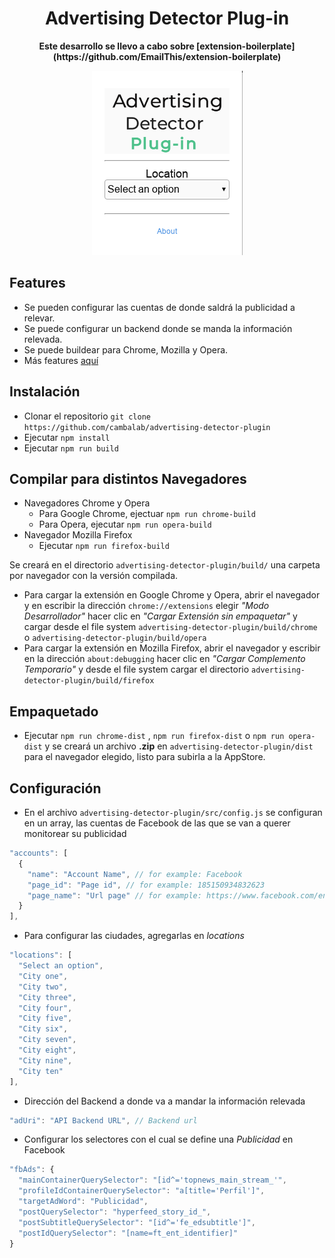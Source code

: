 <div align="center">
  <h1>
    Advertising Detector Plug-in  
  </h1>
  <p>
    <strong>Este desarrollo se llevo a cabo sobre [extension-boilerplate](https://github.com/EmailThis/extension-boilerplate) </strong>
  </p>
  <img src="./icons/plugin.png" alt="advertising detector plugin">
</div>

## Features  
  + Se pueden configurar las cuentas de donde saldrá la publicidad a relevar.  
  + Se puede configurar un backend donde se manda la información relevada.
  + Se puede buildear para Chrome, Mozilla y Opera.
  + Más features [aquí](https://github.com/EmailThis/extension-boilerplate#features)  

## Instalación  
  + Clonar el repositorio  ```git clone https://github.com/cambalab/advertising-detector-plugin ```  
  + Ejecutar ```npm install```  
  + Ejecutar ```npm run build```

## Compilar para distintos Navegadores  
  + Navegadores Chrome y Opera
    - Para Google Chrome, ejectuar ```npm run chrome-build```   
    - Para Opera, ejecutar ```npm run opera-build```  
  + Navegador Mozilla Firefox
    - Ejecutar ```npm run firefox-build```  

  Se creará en el directorio ```advertising-detector-plugin/build/``` una carpeta por navegador con la versión compilada.  
  + Para cargar la extensión en Google Chrome y Opera, abrir el navegador y en escribir la dirección ```chrome://extensions``` elegir *"Modo Desarrollador"* hacer clic en *"Cargar Extensión sin empaquetar"* y cargar desde el file system ```advertising-detector-plugin/build/chrome``` o ```advertising-detector-plugin/build/opera```  
  + Para cargar la extensión en Mozilla Firefox, abrir el navegador y escribir en la dirección ```about:debugging``` hacer clic en *"Cargar Complemento Temporario"* y desde el file system cargar el directorio ```advertising-detector-plugin/build/firefox```

## Empaquetado  
  + Ejecutar ```npm run chrome-dist``` , ```npm run firefox-dist``` o ```npm run opera-dist``` y se creará un archivo **.zip** en ```advertising-detector-plugin/dist``` para el navegador elegido, listo para subirla a la AppStore.

## Configuración    
  + En el archivo `advertising-detector-plugin/src/config.js` se configuran en un array, las cuentas de Facebook de las que se van a querer monitorear su publicidad  

  ```javascript
  "accounts": [
    {
      "name": "Account Name", // for example: Facebook
      "page_id": "Page id", // for example: 185150934832623
      "page_name": "Url page" // for example: https://www.facebook.com/enespanol/
    }
  ],
  ```  

  + Para configurar las ciudades, agregarlas en *locations*  

  ```javascript
  "locations": [
    "Select an option",
    "City one",
    "City two",
    "City three",
    "City four",
    "City five",
    "City six",
    "City seven",
    "City eight",
    "City nine",
    "City ten"
  ],
  ```  

  + Dirección del Backend a donde va a mandar la información relevada  

  ```javascript
  "adUri": "API Backend URL", // Backend url
  ```  

  + Configurar los selectores con el cual se define una *Publicidad* en Facebook  

  ```javascript
  "fbAds": {
    "mainContainerQuerySelector": "[id^='topnews_main_stream_'",
    "profileIdContainerQuerySelector": "a[title='Perfil']",
    "targetAdWord": "Publicidad",
    "postQuerySelector": "hyperfeed_story_id_",
    "postSubtitleQuerySelector": "[id^='fe_edsubtitle']",
    "postIdQuerySelector": "[name=ft_ent_identifier]"
  }
  ```
